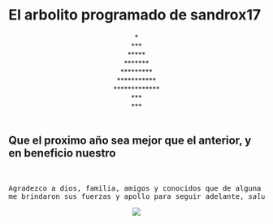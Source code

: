 <html>
<head>
<title>El arbolito programado de sandrox17</title>
</head>
<body>
<h1><strong>El arbolito programado de sandrox17</strong></h1>
<div class="arbolito" style="text-align: center;">
<div>*</div>
<div>***</div>
<div>*****</div>
<div>*******</div>
<div>*********</div>
<div>***********</div>
<div>*************</div>
<div>***</div>
<div>***</div>
<br/>
</div>
<h2>Que el proximo año sea mejor que el anterior, y en beneficio nuestro</h2>
</br>
<center>
<p><pre>Agradezco a dios, familia, amigos y conocidos que de alguna y otra manera
me brindaron sus fuerzas y apollo para seguir adelante, <em>salud.</em></pre><p>
<img src="https://img.freepik.com/vector-gratis/saludos-feliz-navidad-plantillas-feliz-ano-nuevo-2020-bellas-ilustraciones-invierno-nevadas_38689-553.jpg?size=626&ext=jpg">
</center>
</body>
</html> 
